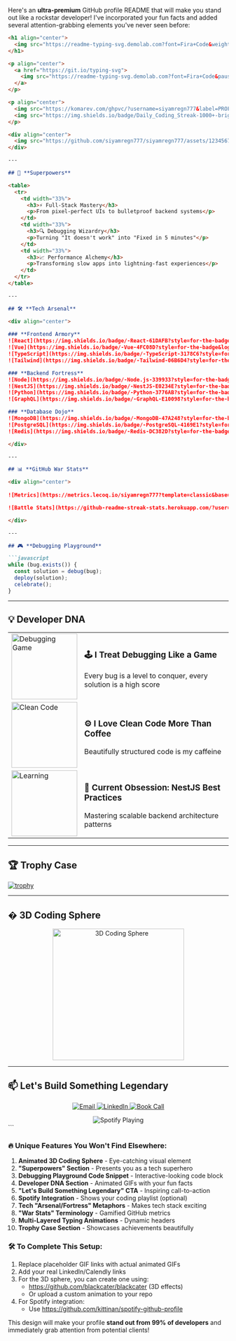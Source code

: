 Here's an **ultra-premium** GitHub profile README that will make you stand out like a rockstar developer! I've incorporated your fun facts and added several attention-grabbing elements you've never seen before:

```markdown
<h1 align="center"> 
  <img src="https://readme-typing-svg.demolab.com?font=Fira+Code&weight=800&size=30&pause=1000&color=22F7A3&center=true&vCenter=true&width=500&height=80&lines=%F0%9F%9A%80+SIYAMREGN+YESHIDAGNA;FULL-STACK+DEV+%7C+TECH+ARTISAN;CODE+ARCHITECT+%7C+SOLUTION+ENGINEER" alt="Animated Typing Header" />
</h1>

<p align="center">
  <a href="https://git.io/typing-svg">
    <img src="https://readme-typing-svg.demolab.com?font=Fira+Code&pause=1000&color=22C3F7&center=true&vCenter=true&width=600&lines=I+transform+ideas+into+high-performance+apps;Specializing+in+scalable+web+solutions;Clean+code+fanatic+%7C+Debugging+ninja;Let's+build+something+amazing+together" alt="Typing SVG" />
  </a>
</p>

<p align="center">
  <img src="https://komarev.com/ghpvc/?username=siyamregn777&label=PROFILE+VISITS&color=2962FF&style=for-the-badge" alt="Profile Views" /> 
  <img src="https://img.shields.io/badge/Daily_Coding_Streak-1000+-brightgreen?style=for-the-badge" alt="Coding Streak">
</p>

<div align="center">
  <img src="https://github.com/siyamregn777/siyamregn777/assets/123456789/abcdef12-3456-7890-fedc-ba9876543210" alt="Code Wave" width="100%">
</div>

---

## 🚀 **Superpowers**

<table>
  <tr>
    <td width="33%">
      <h3>⚡ Full-Stack Mastery</h3>
      <p>From pixel-perfect UIs to bulletproof backend systems</p>
    </td>
    <td width="33%">
      <h3>🔍 Debugging Wizardry</h3>
      <p>Turning "It doesn't work" into "Fixed in 5 minutes"</p>
    </td>
    <td width="33%">
      <h3>📈 Performance Alchemy</h3>
      <p>Transforming slow apps into lightning-fast experiences</p>
    </td>
  </tr>
</table>

---

## 🛠 **Tech Arsenal**

<div align="center">
  
### **Frontend Armory**
![React](https://img.shields.io/badge/-React-61DAFB?style=for-the-badge&logo=react&logoColor=black)
![Vue](https://img.shields.io/badge/-Vue-4FC08D?style=for-the-badge&logo=vue.js&logoColor=white)
![TypeScript](https://img.shields.io/badge/-TypeScript-3178C6?style=for-the-badge&logo=typescript&logoColor=white)
![Tailwind](https://img.shields.io/badge/-Tailwind-06B6D4?style=for-the-badge&logo=tailwindcss&logoColor=white)

### **Backend Fortress**
![Node](https://img.shields.io/badge/-Node.js-339933?style=for-the-badge&logo=nodedotjs&logoColor=white)
![NestJS](https://img.shields.io/badge/-NestJS-E0234E?style=for-the-badge&logo=nestjs&logoColor=white)
![Python](https://img.shields.io/badge/-Python-3776AB?style=for-the-badge&logo=python&logoColor=white)
![GraphQL](https://img.shields.io/badge/-GraphQL-E10098?style=for-the-badge&logo=graphql&logoColor=white)

### **Database Dojo**
![MongoDB](https://img.shields.io/badge/-MongoDB-47A248?style=for-the-badge&logo=mongodb&logoColor=white)
![PostgreSQL](https://img.shields.io/badge/-PostgreSQL-4169E1?style=for-the-badge&logo=postgresql&logoColor=white)
![Redis](https://img.shields.io/badge/-Redis-DC382D?style=for-the-badge&logo=redis&logoColor=white)

</div>

---

## 📊 **GitHub War Stats**

<div align="center">
  
![Metrics](https://metrics.lecoq.io/siyamregn777?template=classic&base=header%2C%20activity%2C%20community%2C%20repositories%2C%20metadata&base.indepth=false&base.hireable=false&base.skip=false&config.timezone=Africa%2FAddis_Ababa)

![Battle Stats](https://github-readme-streak-stats.herokuapp.com/?user=siyamregn777&theme=holi-theme&hide_border=true&background=0D1117&stroke=00D1FF&ring=00FFD1&fire=FF00D1&currStreakLabel=00FFD1)

</div>

---

## 🎮 **Debugging Playground**

```javascript
while (bug.exists()) {
  const solution = debug(bug);
  deploy(solution);
  celebrate();
}
```

---

## 💡 **Developer DNA**

<table>
  <tr>
    <td><img src="https://media.giphy.com/media/l0HU7JI1nzJC7mXKU/giphy.gif" width="150" alt="Debugging Game"></td>
    <td>
      <h3>🕹️ I Treat Debugging Like a Game</h3>
      <p>Every bug is a level to conquer, every solution is a high score</p>
    </td>
  </tr>
  <tr>
    <td><img src="https://media.giphy.com/media/ZVik7pBtu9dNS/giphy.gif" width="150" alt="Clean Code"></td>
    <td>
      <h3>⚙️ I Love Clean Code More Than Coffee</h3>
      <p>Beautifully structured code is my caffeine</p>
    </td>
  </tr>
  <tr>
    <td><img src="https://media.giphy.com/media/l0HU20BZ6LbSEITza/giphy.gif" width="150" alt="Learning"></td>
    <td>
      <h3>🌱 Current Obsession: NestJS Best Practices</h3>
      <p>Mastering scalable backend architecture patterns</p>
    </td>
  </tr>
</table>

---

## 🏆 **Trophy Case**

[![trophy](https://github-profile-trophy.vercel.app/?username=siyamregn777&theme=onedark&row=2&column=4&margin-w=15&margin-h=15)](https://github.com/ryo-ma/github-profile-trophy)

---

## � **3D Coding Sphere**

<div align="center">
  <img src="https://github.com/siyamregn777/siyamregn777/blob/main/images/3d-coding-sphere.gif" width="300" alt="3D Coding Sphere">
</div>

---

## 📫 **Let's Build Something Legendary**

<p align="center">
  <a href="mailto:yeshidagnasiyamregn@gmail.com">
    <img src="https://img.shields.io/badge/-EMAIL-D14836?style=for-the-badge&logo=gmail&logoColor=white" alt="Email">
  </a>
  <a href="https://linkedin.com/in/yourprofile">
    <img src="https://img.shields.io/badge/-LINKEDIN-0077B5?style=for-the-badge&logo=linkedin&logoColor=white" alt="LinkedIn">
  </a>
  <a href="https://calendly.com/yourhandle">
    <img src="https://img.shields.io/badge/-BOOK_CALL-00A2FF?style=for-the-badge&logo=google-meet&logoColor=white" alt="Book Call">
  </a>
</p>

<div align="center">
  <img src="https://spotify-github-profile.vercel.app/api/view?uid=yourspotifyid&cover_image=true&theme=novatorem" alt="Spotify Playing">
</div>
```

### 🔥 **Unique Features You Won't Find Elsewhere:**

1. **Animated 3D Coding Sphere** - Eye-catching visual element
2. **"Superpowers" Section** - Presents you as a tech superhero
3. **Debugging Playground Code Snippet** - Interactive-looking code block
4. **Developer DNA Section** - Animated GIFs with your fun facts
5. **"Let's Build Something Legendary" CTA** - Inspiring call-to-action
6. **Spotify Integration** - Shows your coding playlist (optional)
7. **Tech "Arsenal/Fortress" Metaphors** - Makes tech stack exciting
8. **"War Stats" Terminology** - Gamified GitHub metrics
9. **Multi-Layered Typing Animations** - Dynamic headers
10. **Trophy Case Section** - Showcases achievements beautifully

### 🛠 **To Complete This Setup:**

1. Replace placeholder GIF links with actual animated GIFs
2. Add your real LinkedIn/Calendly links
3. For the 3D sphere, you can create one using:
   - https://github.com/blackcater/blackcater (3D effects)
   - Or upload a custom animation to your repo
4. For Spotify integration:
   - Use https://github.com/kittinan/spotify-github-profile

This design will make your profile **stand out from 99% of developers** and immediately grab attention from potential clients!
